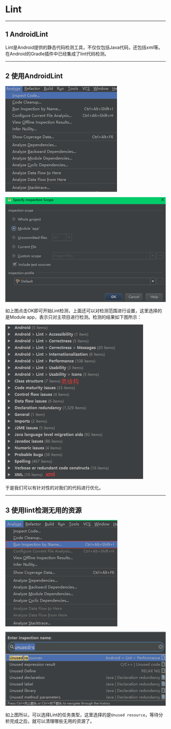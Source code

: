 # Lint

---
## 1 AndroidLint

Lint是Android提供的静态代码检测工具，不仅仅包括Java代码，还包括xml等。在Android的Gradle插件中已经集成了lint代码检测。

---
## 2 使用AndroidLint

![](index_files/fe3db0ea-feb7-4038-aab6-0647fe226031.png)

![](index_files/f3a97dab-706d-4e9f-b19b-9f47f2d06dc8.png)

如上图点击OK即可开始Lint检测，上面还可以对检测范围进行设置，这里选择的是Module app，表示只对主项目进行检测。检测的结果如下图所示：

![](index_files/79345b90-c4db-4b62-8efa-d154f1d54e1f.png)

于是我们可以有针对性的对我们的代码进行优化。

---
## 3 使用lint检测无用的资源

![](index_files/fc0c1c18-a70a-451d-802d-a1d12eb6e3df.png)

![](index_files/c83d5be0-8b40-4d29-a5f9-f984247c6b86.png)

如上图所以，可以选择Lint的任务类型，这里选择的是`Unused resource`，等待分析完成之后，就可以清理哪些无用的资源了。